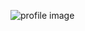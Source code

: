 ![profile image](https://avatars2.githubusercontent.com/u/7808303?s=460&u=e822d802da7e4fa81ed65d179cd7d53493d8b850&v=4)
